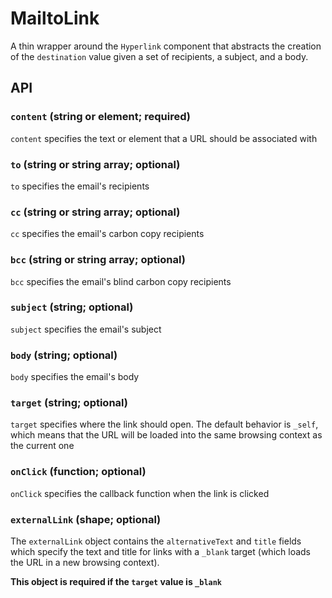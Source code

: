 # MailtoLink

A thin wrapper around the `Hyperlink` component that abstracts the creation of the `destination` value given a set of recipients, a subject, and a body.

## API

### `content` (string or element; required)

`content` specifies the text or element that a URL should be associated with

### `to` (string or string array; optional)

`to` specifies the email's recipients

### `cc` (string or string array; optional)

`cc` specifies the email's carbon copy recipients

### `bcc` (string or string array; optional)

`bcc` specifies the email's blind carbon copy recipients

### `subject` (string; optional)

`subject` specifies the email's subject

### `body` (string; optional)

`body` specifies the email's body

### `target` (string; optional)

`target` specifies where the link should open. The default behavior is `_self`, which means that the URL will be loaded into the same browsing context as the current one

### `onClick` (function; optional)

`onClick` specifies the callback function when the link is clicked

### `externalLink` (shape; optional)

The `externalLink` object contains the `alternativeText` and `title` fields which specify the text and title for links with a `_blank` target (which loads the URL in a new browsing context).

**This object is required if the `target` value is `_blank`**
